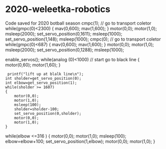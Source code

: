 # 2020-weleetka-robotics

Code saved for 2020 botball season
 cmpc(1); // go to transport coletor
    while(gmpc(0)<2300)
    {
        mav(0,600);
        mav(1,600);
    } 
    motor(0,0);
    motor(1,0);
    msleep(2000);
    set_servo_position(0,1611);
    msleep(1000);
     set_servo_position(1,148);
    msleep(1000); 
    cmpc(0); // go to transport coletor
    while(gmpc(0)<687)
    {
        mav(0,600);
        mav(1,600);
    }
    motor(0,0);
    motor(1,0);
    msleep(2000);
      set_servo_position(0,1288);
    msleep(1000);








  enable_servos();
    while(analog (0)<1000) // start go to black line 
            {
              motor(0,60);
                  motor(1,60);
          }
          
     printf("lift up at blalk line\n");
    int sholder=get_servo_position(0);
    int elbow=get_servo_position(1);
    while(sholder >= 1607)
    {
        motor(0,0);
        motor(1,0);
        msleep(100);
        sholder=sholder-100;
        set_servo_position(0,sholder);
        motor(0,0);
        motor(1,0);
    }
    
  while(elbow <=316 )
    {
        motor(0,0);
        motor(1,0);
        msleep(100);
        elbow=elbow+100;
        set_servo_position(1,elbow);
        motor(0,0);
        motor(1,0);
    }
